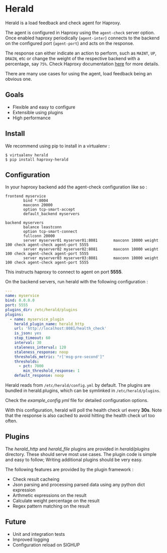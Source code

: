 # Herald

Herald is a load feedback and check agent for Haproxy.

The agent is configured in Haproxy using the `agent-check` server option. Once enabled haproxy periodically (`agent-inter`) connects to the backend on the configured port (`agent-port`) and acts on the response.

The response can either indicate an action to perform, such as `MAINT`, `UP`, `DRAIN`, etc or change the weight of the respective backend with a percentage, say `75%`. Check Haproxy documentation [here](https://cbonte.github.io/haproxy-dconv/1.6/configuration.html#5.2-agent-check) for more details.

There are many use cases for using the agent, load feedback being an obvious one.

## Goals

* Flexible and easy to configure
* Extensible using plugins
* High performance

## Install

We recommend using pip to install in a virtualenv :

```
$ virtualenv herald
$ pip install haproxy-herald
```

## Configuration

In your haproxy backend add the agent-check configuration like so :

```
frontend myservice
        bind *:8004
        maxconn 20000
        option tcp-smart-accept
        default_backend myservers

backend myservers
        balance leastconn
        option tcp-smart-connect
        fullconn 20000
        server myserver01 myserver01:8081       maxconn 10000 weight 100 check agent-check agent-port 5555
        server myserver02 myserver02:8081       maxconn 10000 weight 100 check agent-check agent-port 5555
        server myserver03 myserver03:8081       maxconn 10000 weight 100 check agent-check agent-port 5555
```

This instructs haproxy to connect to agent on port **5555**.

On the backend servers, run herald with the following configuration :

```yaml
---
name: myservice
bind: 0.0.0.0
port: 5555
plugins_dir: /etc/herald/plugins
plugins:
  - name: myservice_plugin
    herald_plugin_name: herald_http
    url: 'http://localhost:8081/health_check'
    is_json: yes
    stop_timeout: 60
    interval: 30
    staleness_interval: 120
    staleness_response: noop
    thresholds_metric: "r['msg-pre-second']"
    thresholds:
      - pct: 7000
        min_threshold_response: 1
    default_response: noop
```

Herald reads from `/etc/herald/config.yml` by default. The plugins are bundled in herald.plugins, which can be symlinked in `/etc/herald/plugins`.

Check the *example_config.yml* file for detailed configuration options.

With this configuration, herald will poll the health check url every **30s**. Note that the response is also cached to avoid hitting the health check url too often.

## Plugins

The *herald_http* and *herald_file* plugins are provided in *herald/plugins* directory. These should serve most use cases. The plugin code is simple and easy to follow; Writing additional plugins should be very easy.

The following features are provided by the plugin framework :

* Check result cacheing
* Json parsing and processing parsed data using any python dict expression
* Arthmetic expressions on the result
* Calculate weight percentage on the result
* Regex pattern matching on the result

## Future

* Unit and integration tests
* Improved logging
* Configuration reload on SIGHUP
